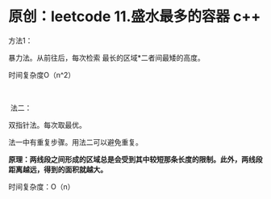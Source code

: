 # 原创：leetcode 11.盛水最多的容器 c++

方法1：

暴力法。从前往后，每次检索 最长的区域*二者间最矮的高度。

时间复杂度O（n^2）

 

 法二：

双指针法。每次取最优。

法一中有重复步骤。用法二可以避免重复。

**原理：两线段之间形成的区域总是会受到其中较短那条长度的限制。此外，两线段距离越远，得到的面积就越大。**

时间复杂度：O（n）

 
